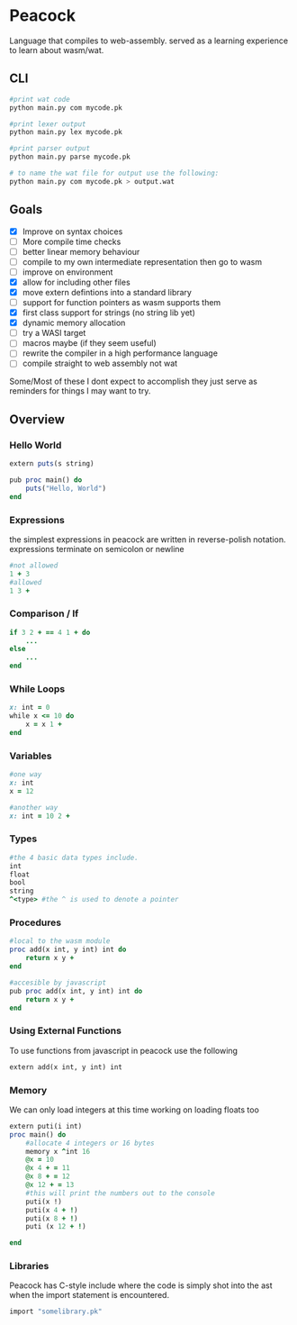 # Peacock
Language that compiles to web-assembly. served as a learning experience to learn about wasm/wat.

## CLI
```sh
#print wat code
python main.py com mycode.pk

#print lexer output
python main.py lex mycode.pk

#print parser output
python main.py parse mycode.pk

# to name the wat file for output use the following:
python main.py com mycode.pk > output.wat
```

## Goals
- [x] Improve on syntax choices
- [ ] More compile time checks
- [ ] better linear memory behaviour
- [ ] compile to my own intermediate representation then go to wasm
- [ ] improve on environment
- [x] allow for including other files
- [x] move extern defintions into a standard library
- [ ] support for function pointers as wasm supports them
- [x] first class support for strings (no string lib yet)
- [x] dynamic memory allocation
- [ ] try a WASI target
- [ ] macros maybe (if they seem useful)
- [ ] rewrite the compiler in a high performance language
- [ ] compile straight to web assembly not wat

Some/Most of these I dont expect to accomplish they just serve as reminders for things I may want to try.

## Overview

### Hello World
```ruby
extern puts(s string)

pub proc main() do
    puts("Hello, World")
end
```
### Expressions
the simplest expressions in peacock are written in reverse-polish notation.
expressions terminate on semicolon or newline
```ruby
#not allowed
1 + 3
#allowed
1 3 +
```

### Comparison / If
```ruby
if 3 2 + == 4 1 + do
    ...
else
    ...
end
```

### While Loops
```ruby
x: int = 0
while x <= 10 do
    x = x 1 +
end
```

### Variables
```ruby
#one way
x: int
x = 12

#another way
x: int = 10 2 +
```

### Types
```ruby
#the 4 basic data types include.
int
float
bool
string
^<type> #the ^ is used to denote a pointer
```

### Procedures
```ruby
#local to the wasm module
proc add(x int, y int) int do
    return x y +
end

#accesible by javascript
pub proc add(x int, y int) int do
    return x y +
end
```

### Using External Functions
To use functions from javascript in peacock use the following
```ruby
extern add(x int, y int) int
```

### Memory
We can only load integers at this time working on loading floats too
```ruby
extern puti(i int)
proc main() do
    #allocate 4 integers or 16 bytes
    memory x ^int 16
    @x = 10
    @x 4 + = 11
    @x 8 + = 12
    @x 12 + = 13
    #this will print the numbers out to the console
    puti(x !)
    puti(x 4 + !)
    puti(x 8 + !)
    puti (x 12 + !)

end
```

### Libraries
Peacock has C-style include where the code is simply
shot into the ast when the import statement is encountered.

```ruby
import "somelibrary.pk"
```